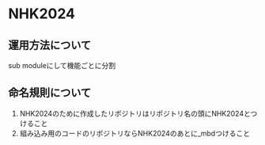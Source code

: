 # NHK2024
## 運用方法について
sub moduleにして機能ごとに分割

## 命名規則について
1. NHK2024のために作成したリポジトリはリポジトリ名の頭にNHK2024とつけること
2. 組み込み用のコードのリポジトリならNHK2024のあとに_mbdつけること
